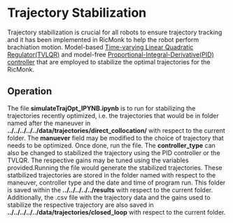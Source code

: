 # Trajectory Stabilization

Trajectory stabilization is crucial for all robots to ensure trajectory tracking and it has been implemented in RicMonk to help the robot perform brachiation motion. Model-based [Time-varying Linear Quadratic Regulator(TVLQR)](/software/ricMonkTrajOptStab/software/python/simulation/behavior_control/controllers/tvlqr/README.md) and model-free [Proportional-Integral-Derivative(PID) controller](/software/ricMonkTrajOptStab/software/python/simulation/behavior_control/controllers/pid/README.md) that are employed to stabilize the optimal trajectories for the RicMonk.

## Operation
 The file **simulateTrajOpt_IPYNB.ipynb** is to run for stabilizing the trajectories recently optimized, i.e. the trajectories that would be in folder named after the maneuver in **../../../../../data/trajectories/direct_collocation/** with respect to the current folder. The **manuever** field may be modified to the choice of trajectory that needs to be optimized. Once done, run the file. The **controller_type** can also be changed to stabilized the trajectory using the PID controller or the TVLQR. The respective gains may be tuned using the variables provided.Running the file would generate the stabilized trajectories. These statbilized trajectories are stored in the folder named with respect to the maneuver, controller type and the date and time of program run. This folder is saved within the **../../../../../results** with respect to the current folder. Additionally, the .csv file with the trajectory data and the gains used to stabilize the respective trajectory are also saved in **../../../../../data/trajectories/closed_loop** with respect to the current folder. 